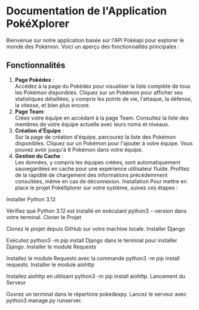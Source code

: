 # Documentation de l'Application PokéXplorer<br>
Bienvenue sur notre application basée sur l'API Pokéapi pour explorer le monde des Pokémon. Voici un aperçu des fonctionnalités principales :

## Fonctionnalités
1. **Page Pokédex** :<br>
Accédez à la page du Pokédex pour visualiser la liste complète de tous les Pokémon disponibles.
Cliquez sur un Pokémon pour afficher ses statistiques détaillées, y compris les points de vie, l'attaque, la défense, la vitesse, et bien plus encore.
1. **Page Team**:<br>
Créez votre équipe en accédant à la page Team.
Consultez la liste des membres de votre équipe actuelle avec leurs noms et niveaux.
1. **Création d'Équipe** :<br>
Sur la page de création d'équipe, parcourez la liste des Pokémon disponibles.
Cliquez sur un Pokémon pour l'ajouter à votre équipe. Vous pouvez avoir jusqu'à 6 Pokémon dans votre équipe.
1. **Gestion du Cache** :<br>
Les données, y compris les équipes créées, sont automatiquement sauvegardées en cache pour une expérience utilisateur fluide.
Profitez de la rapidité de chargement des informations précédemment consultées, même en cas de déconnexion.
Installation
Pour mettre en place le projet PokéXplorer sur votre système, suivez ces étapes :

Installer Python 3.12

Vérifiez que Python 3.12 est installé en exécutant python3 --version dans votre terminal.
Cloner le Projet

Clonez le projet depuis GitHub sur votre machine locale.
Installer Django

Exécutez python3 -m pip install Django dans le terminal pour installer Django.
Installer le module Requests

Installez le module Requests avec la commande python3 -m pip install requests.
Installer le module aiohttp

Installez aiohttp en utilisant python3 -m pip install aiohttp.
Lancement du Serveur

Ouvrez un terminal dans le répertoire pokedexpy.
Lancez le serveur avec python3 manage.py runserver.
